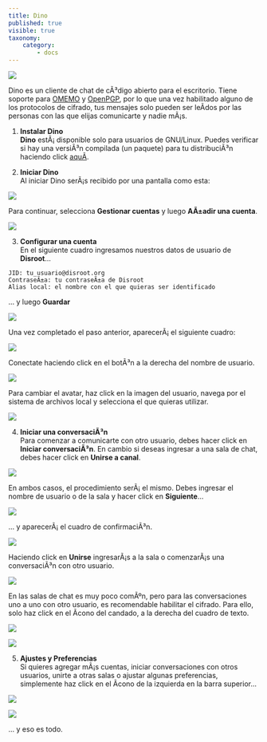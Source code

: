 ```yaml
---
title: Dino
published: true
visible: true
taxonomy:
    category:
        - docs
---
```

![](es/dino.svg)<br>

Dino es un cliente de chat de cÃ³digo abierto para el escritorio. Tiene soporte para [OMEMO](https://securityhacklabs.net/articulo/que-es-omemo-el-protocolo-de-cifrado-de-ultima-generacion) y [OpenPGP](https://es.wikipedia.org/wiki/Pretty_Good_Privacy#OpenPGP), por lo que una vez habilitado alguno de los protocolos de cifrado, tus mensajes solo pueden ser leÃ­dos por las personas con las que elijas comunicarte y nadie mÃ¡s.

1. **Instalar Dino**<br>
**Dino** estÃ¡ disponible solo para usuarios de GNU/Linux. Puedes verificar si hay una versiÃ³n compilada (un paquete) para tu distribuciÃ³n haciendo click [aquÃ­](https://github.com/dino/dino/wiki/Distribution-Packages).

2. **Iniciar Dino**<br>
Al iniciar Dino serÃ¡s recibido por una pantalla como esta:

![](es/01.png)

Para continuar, selecciona **Gestionar cuentas** y luego **AÃ±adir una cuenta**.

![](es/02.png)

3. **Configurar una cuenta**<br>
En el siguiente cuadro ingresamos nuestros datos de usuario de **Disroot**...<br>
```
JID: tu_usuario@disroot.org
ContraseÃ±a: tu contraseÃ±a de Disroot
Alias local: el nombre con el que quieras ser identificado
```
... y luego **Guardar**

![](es/03.png)

Una vez completado el paso anterior, aparecerÃ¡ el siguiente cuadro:

![](es/04.png)

Conectate haciendo click en el botÃ³n a la derecha del nombre de usuario.

![](es/05.png)

Para cambiar el avatar, haz click en la imagen del usuario, navega por el sistema de archivos local y selecciona el que quieras utilizar.

![](es/05a.png)


4. **Iniciar una conversaciÃ³n**<br>
Para comenzar a comunicarte con otro usuario, debes hacer click en **Iniciar conversaciÃ³n**. En cambio si deseas ingresar a una sala de chat, debes hacer click en **Unirse a canal**.

![](es/06.png)

En ambos casos, el procedimiento serÃ¡ el mismo. Debes ingresar el nombre de usuario o de la sala y hacer click en **Siguiente**...

![](es/07.png)

... y aparecerÃ¡ el cuadro de confirmaciÃ³n.

![](es/08.png)

Haciendo click en **Unirse** ingresarÃ¡s a la sala o comenzarÃ¡s una conversaciÃ³n con otro usuario.

![](es/09.png)

En las salas de chat es muy poco comÃºn, pero para las conversaciones uno a uno con otro usuario, es recomendable habilitar el cifrado. Para ello, solo haz click en el Ã­cono del candado, a la derecha del cuadro de texto.

![](es/13.png)

![](es/14.png)

5. **Ajustes y Preferencias**<br>
Si quieres agregar mÃ¡s cuentas, iniciar conversaciones con otros usuarios, unirte a otras salas o ajustar algunas preferencias, simplemente haz click en el Ã­cono de la izquierda en la barra superior...

![](es/10.png)


![](es/12.png)

... y eso es todo.
